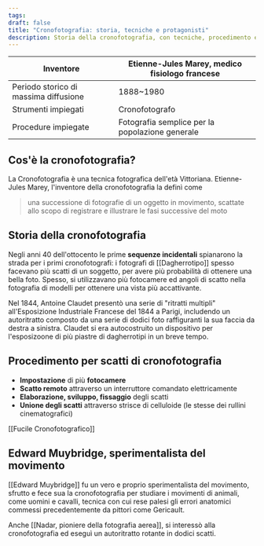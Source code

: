 ```yaml
---
tags: 
draft: false
title: "Cronofotografia: storia, tecniche e protagonisti"
description: Storia della cronofotografia, con tecniche, procedimento ed esponenti celebri.
---
```


| Inventore | Etienne-Jules Marey, medico fisiologo francese |
| ---- | ---- |
| Periodo storico di massima diffusione | 1888~1980 |
| Strumenti impiegati | Cronofotografo |
| Procedure impiegate | Fotografia semplice per la popolazione generale |
## Cos'è la cronofotografia?

La Cronofotografia è una tecnica fotografica dell'età Vittoriana. Etienne-Jules Marey, l'inventore della cronofotografia la definì come

> una successione di fotografie di un oggetto in movimento, scattate allo scopo di registrare e illustrare le fasi successive del moto

## Storia della cronofotografia

Negli anni 40 dell'ottocento le prime **sequenze incidentali** spianarono la strada per i primi cronofotografi: i fotografi di [[Dagherrotipo]] spesso facevano più scatti di un soggetto, per avere più probabilità di ottenere una bella foto. Spesso, si utilizzavano più fotocamere ed angoli di scatto nella fotografia di modelli per ottenere una vista più accattivante.

Nel 1844, Antoine Claudet presentò una serie di "ritratti multipli" all'Esposizione Industriale Francese del 1844 a Parigi, includendo un autoritratto composto da una serie di dodici foto raffiguranti la sua faccia da destra a sinistra. Claudet si era autocostruito un dispositivo per l'esposizoone di più piastre di dagherrotipi in un breve tempo. 

## Procedimento per scatti di cronofotografia

* **Impostazione** di più **fotocamere**
* **Scatto remoto** attraverso un interruttore comandato elettricamente 
* **Elaborazione, sviluppo, fissaggio** degli scatti
* **Unione degli scatti** attraverso strisce di celluloide (le stesse dei rullini cinematografici)

[[Fucile Cronofotografico]]


## Edward Muybridge, sperimentalista del movimento

[[Edward Muybridge]] fu un vero e proprio sperimentalista del movimento, sfrutto e fece sua la cronofotografia per studiare i movimenti di animali, come uomini e cavalli, tecnica con cui rese palesi gli errori anatomici commessi precedentemente da pittori come Gericault. 

Anche [[Nadar, pioniere della fotografia aerea]], si interessò alla cronofotografia ed eseguì un autoritratto rotante in dodici scatti. 
